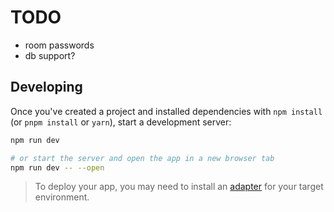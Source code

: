 # TODO
- room passwords
- db support?

## Developing

Once you've created a project and installed dependencies with `npm install` (or `pnpm install` or `yarn`), start a development server:

```bash
npm run dev

# or start the server and open the app in a new browser tab
npm run dev -- --open
```

> To deploy your app, you may need to install an [adapter](https://kit.svelte.dev/docs/adapters) for your target environment.
